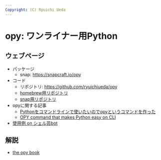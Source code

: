 ```yaml
---
Copyright: (C) Ryuichi Ueda
---
```


# opy: ワンライナー用Python

## ウェブページ

* パッケージ
    * snap: https://snapcraft.io/opy
* コード
    * リポジトリ: https://github.com/ryuichiueda/opy
    * [homebrew用リポジトリ](https://github.com/ryuichiueda/homebrew-oneliner-python)
    * [snap用リポジトリ](https://github.com/ryuichiueda/opy-snap)
* opyに関する記事 
    * [Pythonをコマンドラインで使いたいのでopyというコマンドを作った](/?post=20190908_opy)
    * [OPY command that makes Python easy on CLI](/?post=20190908_opy_e)
* [使用例 on シェル芸bot](https://twitter.com/search?q=%40minyoruminyon%20opy&src=typed_query&f=live)



## 解説

* [the opy book](/?page=opy_book)